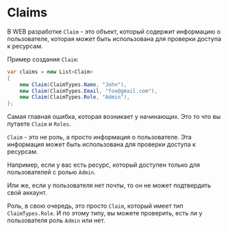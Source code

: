 # Claims 

В WEB разработке 
`Claim` - это объект, который содержит информацию о пользователе, которая может быть использована для проверки доступа к ресурсам.

Пример создания `Claim`:

```csharp
var claims = new List<Claim>
{
    new Claim(ClaimTypes.Name, "John"),
    new Claim(ClaimTypes.Email, "foo@gmail.com"),
    new Claim(ClaimTypes.Role, "Admin"),
};
```

Самая главная ошибка, которая возникает у начинающих. Это то
что вы путаете `Claim` и `Roles`.

`Claim` - это не роль, а просто информация о пользователе.
Эта информация может быть использована для проверки доступа к ресурсам.

Например, если у вас есть ресурс, который доступен только для пользователей с ролью `Admin`.

Или же, если у пользователя нет почты, то он не может подтвердить свой аккаунт.

Роль, в свою очередь, это просто `Claim`, который имеет тип `ClaimTypes.Role`. И по этому типу, вы можете проверить, есть ли у пользователя роль `Admin` или нет. 


